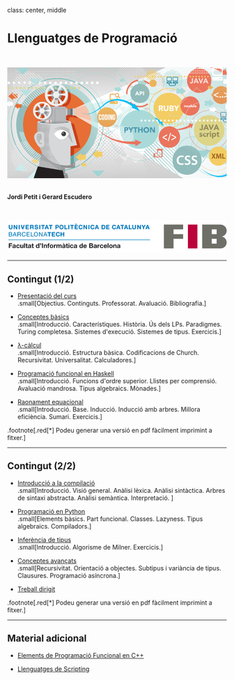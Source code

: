 class: center, middle

# Llenguatges de Programació

<br>

![:scale 50%](figures/logo-lp.png)<br><br>

**Jordi Petit i Gerard Escudero**

<br>

![:scale 75%](figures/fib.png)

---

## Contingut (1/2)

- [Presentació del curs](presentacio.html) <br>
.small[Objectius. Continguts. Professorat. Avaluació. Bibliografia.]

- [Conceptes bàsics](conceptes.html) <br>
.small[Introducció. Característiques. Història. Ús dels LPs. Paradigmes. Turing completesa. Sistemes d'execució. Sistemes de tipus. Exercicis.]

- [λ-càlcul](lambda-calcul.html) <br>
.small[Introducció. Estructura bàsica. Codificacions de Church. Recursivitat. Universalitat. Calculadores.]

- [Programació funcional en Haskell](haskell.html) <br>
.small[Introducció. Funcions d'ordre superior. Llistes per comprensió. Avaluació mandrosa. Tipus algebraics. Mònades.]

- [Raonament equacional](raonament.html) <br>
.small[Introducció. Base. Inducció. Inducció amb arbres. Millora eficiència. Sumari. Exercicis.]


.footnote[.red[*] Podeu generar una versió en pdf fàcilment imprimint a fitxer.]

---

## Contingut (2/2)

- [Introducció a la compilació](compis.html) <br>
.small[Introducció. Visió general. Anàlisi lèxica. Anàlisi sintàctica. Arbres de sintaxi abstracta. Anàlisi semàntica. Interpretació. ]

- [Programació en Python](python.html) <br>
.small[Elements bàsics. Part funcional. Classes. Lazyness. Tipus algebraics. Compiladors.]

- [Inferència de tipus](inferencia-tipus.html) <br>
.small[Introducció. Algorisme de Milner. Exercicis.]

- [Conceptes avançats](avancats.html) <br>
.small[Recursivitat. Orientació a objectes. Subtipus i variància de tipus. Clausures. Programació asíncrona.]

- [Treball dirigit](treball.html)

.footnote[.red[*] Podeu generar una versió en pdf fàcilment imprimint a fitxer.]

---

## Material adicional

- [Elements de Programació Funcional en C++](fp-c++.html)

- [Llenguatges de Scripting](scripting.html)


